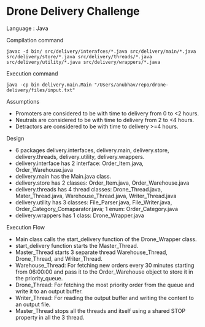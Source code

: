 # Drone Delivery Challenge

Language : Java

Compilation command
```
javac -d bin/ src/delivery/interafces/*.java src/delivery/main/*.java src/delivery/store/*.java src/delivery/threads/*.java src/delivery/utility/*.java src/delivery/wrappers/*.java
```

Execution command
```
java -cp bin delivery.main.Main "/Users/anubhav/repo/drone-delivery/files/input.txt"
```

Assumptions
* Promoters are considered to be with time to delivery from 0 to <2 hours.
* Neutrals are considered to be with time to delivery from 2 to <4 hours.
* Detractors are considered to be with time to delivery >=4 hours.

Design
* 6 packages delivery.interfaces, delivery.main, delivery.store, delivery.threads, delivery.utility, delivery.wrappers.
* delivery.interface has 2 interface: Order_Item.java, Order_Warehouse.java
* delivery.main has the Main.java class.
* delivery.store has 2 classes: Order_Item.java, Order_Warehouse.java
* delivery.threads has 4 thread classes: Drone_Thread.java, Mater_Thread.java, Warehouse_Thread.java, Writer_Thread.java
* delivery.utility has 3 classes: File_Parser.java, File_Writer.java, Order_Category_Comaparator.java; 1 enum: Order_Category.java
* delivery.wrappers has 1 class: Drone_Wrapper.java

Execution Flow
* Main class calls the start_delivery function of the Drone_Wrapper class.
* start_delivery function starts the Master_Thread.
* Master_Thread starts 3 separate thread Warehouse_Thread, Drone_Thread, and Writer_Thread.
* Warehouse_Thread: For fetching new orders every 30 minutes starting from 06:00:00 and pass it to the Order_Warehouse object to store it in the priority_queue.
* Drone_Thread: For fetching the most priority order from the queue and write it to an output buffer.
* Writer_Thread: For reading the output buffer and writing the content to an output file.
* Master_Thread stops all the threads and itself using a shared STOP property in all the 3 thread.
